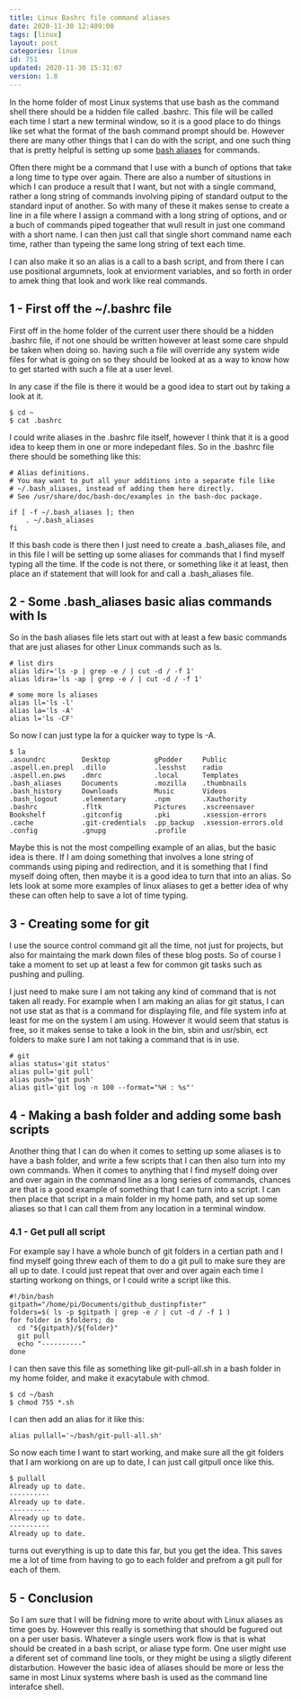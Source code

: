 ```yaml
---
title: Linux Bashrc file command aliases
date: 2020-11-30 12:409:00
tags: [linux]
layout: post
categories: linux
id: 751
updated: 2020-11-30 15:31:07
version: 1.8
---
```


In the home folder of most Linux systems that use bash as the command shell there should be a hidden file called .bashrc. This file will be called each time I start a new terminal window, so it is a good place to do things like set what the format of the bash command prompt should be. However there are many other things that I can do with the script, and one such thing that is pretty helpful is setting up some [bash aliases](https://opensource.com/article/19/7/bash-aliases) for commands.

Often there might be a command that I use with a bunch of options that take a long time to type over again. There are also a number of situstions in which I can produce a result that I want, but not with a single command, rather a long string of commands involving piping of standard output to the standard input of another. So with many of these it makes sense to create a line in a file where I assign a command with a long string of options, and or a buch of commands piped togeather that wull result in just one command with a short name. I can then just call that single short command name each time, rather than typeing the same long string of text each time.

I can also make it so an alias is a call to a bash script, and from there I can use positional argumnets, look at enviorment variables, and so forth in order to amek thing that look and work like real commands.

<!-- more -->

## 1 - First off the ~/.bashrc file

First off in the home folder of the current user there should be a hidden .bashrc file, if not one should be written however at least some care shpuld be taken when doing so. having such a file will override any system wide files for what is going on so they should be looked at as a way to know how to get started with such a file at a user level.

In any case if the file is there it would be a good idea to start out by taking a look at it.

```
$ cd ~
$ cat .bashrc
```

I could write aliases in the .bashrc file itself, however I think that it is a good idea to keep them in one or more indepedant files. So in the .bashrc file there should be something like this:

```
# Alias definitions.
# You may want to put all your additions into a separate file like
# ~/.bash_aliases, instead of adding them here directly.
# See /usr/share/doc/bash-doc/examples in the bash-doc package.

if [ -f ~/.bash_aliases ]; then
    . ~/.bash_aliases
fi
```

If this bash code is there then I just need to create a .bash\_aliases file, and in this file I will be setting up some aliases for commands that I find myself typing all the time. If the code is not there, or something like it at least, then place an if statement that will look for and call a .bash_aliases file.

## 2 - Some .bash_aliases basic alias commands with ls

So in the bash aliases file lets start out with at least a few basic commands that are just aliases for other Linux commands such as ls.

```
# list dirs
alias ldir='ls -p | grep -e / | cut -d / -f 1'
alias ldira='ls -ap | grep -e / | cut -d / -f 1'
 
# some more ls aliases
alias ll='ls -l'
alias la='ls -A'
alias l='ls -CF'
```

So now I can just type la for a quicker way to type ls -A.

```
$ la
.asoundrc         Desktop           gPodder     Public
.aspell.en.prepl  .dillo            .lesshst    radio
.aspell.en.pws    .dmrc             .local      Templates
.bash_aliases     Documents         .mozilla    .thumbnails
.bash_history     Downloads         Music       Videos
.bash_logout      .elementary       .npm        .Xauthority
.bashrc           .fltk             Pictures    .xscreensaver
Bookshelf         .gitconfig        .pki        .xsession-errors
.cache            .git-credentials  .pp_backup  .xsession-errors.old
.config           .gnupg            .profile
```

Maybe this is not the most compelling example of an alias, but the basic idea is there. If I am doing something that involves a lone string of commands using piping and redirection, and it is something that I find myself doing often, then maybe it is a good idea to turn that into an alias. So lets look at some more examples of linux aliases to get a better idea of why these can often help to save a lot of time typing.

## 3 - Creating some for git

I use the source control command git all the time, not just for projects, but also for maintaing the mark down files of these blog posts. So of course I take a moment to set up at least a few for common git tasks such as pushing and pulling. 

I just need to make sure I am not taking any kind of command that is not taken all ready. For example when I am making an alias for git status, I can not use stat as that is a command for displaying file, and file system info at least for me on the system I am using. However it would seem that status is free, so it makes sense to take a look in the bin, sbin and usr/sbin, ect folders to make sure I am not taking a command that is in use.

```
# git
alias status='git status'
alias pull='git pull'
alias push='git push'
alias gitl='git log -n 100 --format="%H : %s"'
```

## 4 - Making a bash folder and adding some bash scripts

Another thing that I can do when it comes to setting up some aliases is to have a bash folder, and write a few scripts that I can then also turn into my own commands. When it comes to anything that I find myself doing over and over again in the command line as a long series of commands, chances are that is a good example of something that I can turn into a script. I can then place that script in a main folder in my home path, and set up some aliases so that I can call them from any location in a terminal window.

### 4.1 - Get pull all script

For example say I have a whole bunch of git folders in a certian path and I find myself going threw each of them to do a git pull to make sure they are all up to date. I could just repeat that over and over again each time I starting workong on things, or I could write a script like this.

```
#!/bin/bash
gitpath="/home/pi/Documents/github_dustinpfister"
folders=$( ls -p $gitpath | grep -e / | cut -d / -f 1 )
for folder in $folders; do
  cd "${gitpath}/${folder}"
  git pull
  echo "----------"
done
```

I can then save this file as something like git-pull-all.sh in a bash folder in my home folder, and make it exacytabule with chmod.

```
$ cd ~/bash
$ chmod 755 *.sh
```

I can then add an alias for it like this:

```
alias pullall='~/bash/git-pull-all.sh'
```

So now each time I want to start working, and make sure all the git folders that I am workiong on are up to date, I can just call gitpull once like this.

```
$ pullall
Already up to date.
----------
Already up to date.
----------
Already up to date.
----------
Already up to date.
```

turns out everything is up to date this far, but you get the idea. This saves me a lot of time from having to go to each folder and prefrom a git pull for each of them.

## 5 - Conclusion

So I am sure that I will be fidning more to write about with Linux aliases as time goes by. However this really is something that should be fugured out on a per user basis. Whatever a single users work flow is that is what should be created in a bash script, or aliase type form. One user might use a diferent set of command line tools, or they might be using a sligtly diferent distarbution. However the basic idea of aliases should be more or less the same in most Linux systems where bash is used as the command line interafce shell.
